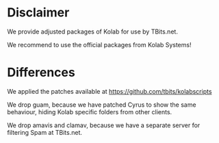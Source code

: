 Disclaimer
==========

We provide adjusted packages of Kolab for use by TBits.net.

We recommend to use the official packages from Kolab Systems!

Differences
===========

We applied the patches available at https://github.com/tbits/kolabscripts

We drop guam, because we have patched Cyrus to show the same behaviour, hiding Kolab specific folders from other clients.

We drop amavis and clamav, because we have a separate server for filtering Spam at TBits.net.


